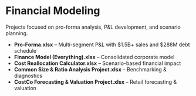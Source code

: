 # Financial Modeling

Projects focused on pro-forma analysis, P&L development, and scenario planning.

- **Pro-Forma.xlsx** – Multi-segment P&L with $1.5B+ sales and $288M debt schedule  
- **Finance Model (Everything).xlsx** – Consolidated corporate model  
- **Cost Reallocation Calculator.xlsx** – Scenario-based financial impact  
- **Common Size & Ratio Analysis Project.xlsx** – Benchmarking & diagnostics  
- **CostCo Forecasting & Valuation Project.xlsx** – Retail forecasting & valuation  
